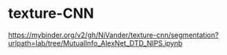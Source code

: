# texture-CNN
https://mybinder.org/v2/gh/NiVander/texture-cnn/segmentation?urlpath=lab/tree/MutualInfo_AlexNet_DTD_NIPS.ipynb